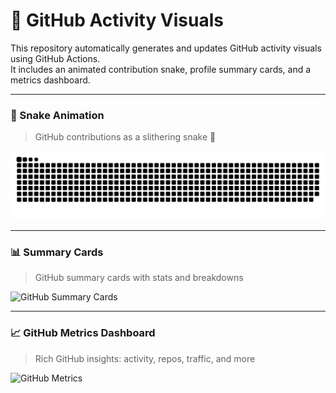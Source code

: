 # 🧩 GitHub Activity Visuals

This repository automatically generates and updates GitHub activity visuals using GitHub Actions.  
It includes an animated contribution snake, profile summary cards, and a metrics dashboard.

---

### 🐍 Snake Animation

> GitHub contributions as a slithering snake 🐍

![GitHub Snake Animation](https://raw.githubusercontent.com/Opanasenko-Mykhailo/github-activity-visuals/output/github-snake.svg)

---

### 📊 Summary Cards

> GitHub summary cards with stats and breakdowns

![GitHub Summary Cards](https://raw.githubusercontent.com/Opanasenko-Mykhailo/github-activity-visuals/output/github_dark/0-profile-details.svg)

---

### 📈 GitHub Metrics Dashboard

> Rich GitHub insights: activity, repos, traffic, and more

![GitHub Metrics](https://raw.githubusercontent.com/Opanasenko-Mykhailo/github-activity-visuals/output/metrics.svg)